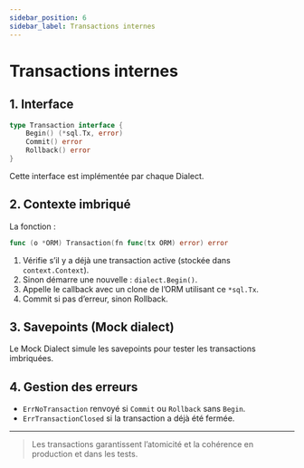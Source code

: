 ```yaml
---
sidebar_position: 6
sidebar_label: Transactions internes
---
```


# Transactions internes

## 1. Interface

```go
type Transaction interface {
    Begin() (*sql.Tx, error)
    Commit() error
    Rollback() error
}
```

Cette interface est implémentée par chaque Dialect.

## 2. Contexte imbriqué

La fonction :

```go
func (o *ORM) Transaction(fn func(tx ORM) error) error
```

1. Vérifie s’il y a déjà une transaction active (stockée dans `context.Context`).  
2. Sinon démarre une nouvelle : `dialect.Begin()`.  
3. Appelle le callback avec un clone de l’ORM utilisant ce `*sql.Tx`.  
4. Commit si pas d’erreur, sinon Rollback.

## 3. Savepoints (Mock dialect)

Le Mock Dialect simule les savepoints pour tester les transactions imbriquées.

## 4. Gestion des erreurs

* `ErrNoTransaction` renvoyé si `Commit` ou `Rollback` sans `Begin`.
* `ErrTransactionClosed` si la transaction a déjà été fermée.

---

> Les transactions garantissent l’atomicité et la cohérence en production et dans les tests. 